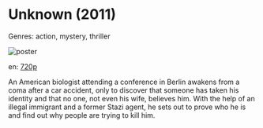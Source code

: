 # Unknown (2011)

Genres: action, mystery, thriller

![poster](http://image.tmdb.org/t/p/w500/4QAPgl63sRyCptq1Wd25lNsptbU.jpg)

en:
  [720p](magnet:?xt=urn:btih:5DFE3A2049126809AA971EFCE83A008905F42CD5&tr=udp://glotorrents.pw:6969/announce&tr=udp://tracker.opentrackr.org:1337/announce&tr=udp://torrent.gresille.org:80/announce&tr=udp://tracker.openbittorrent.com:80&tr=udp://tracker.coppersurfer.tk:6969&tr=udp://tracker.leechers-paradise.org:6969&tr=udp://p4p.arenabg.ch:1337&tr=udp://tracker.internetwarriors.net:1337)
  


An American biologist attending a conference in Berlin awakens from a coma after a car accident, only to discover that someone has taken his identity and that no one, not even his wife, believes him. With the help of an illegal immigrant and a former Stazi agent, he sets out to prove who he is and find out why people are trying to kill him.